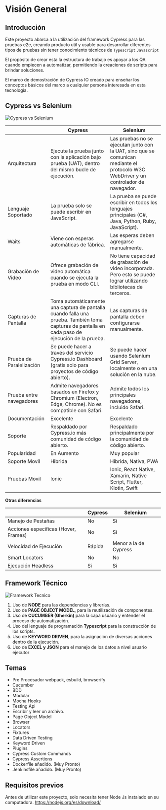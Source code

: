 # Visión General

## Introducción

Este proyecto abarca a la utilización del framework Cypress para las pruebas e2e, creando producto util y usable para desarrollar diferentes tipos de pruebas sin tener conocimiento técnicos de `Typescript` `Javascript`

El propósito de crear esta la estructura de trabajo es apoyar a los QA cuando empiecen a automatizar, permitiendo la creaciones de scripts para brindar soluciones.

El marco de demostración de Cypress IO creado para enseñar los conceptos básicos del marco a cualquier persona interesada en esta tecnología.

## Cypress vs Selenium

![Cypress vs Selenium](/images/overview/Selenium_vs_Cypress.png)

|   |  Cypress |  Selenium  |
|-----|----|----|
Arquitectura | Ejecute la prueba junto con la aplicación bajo prueba (UAT), dentro del mismo bucle de ejecución. | Las pruebas no se ejecutan junto con la UAT, sino que se comunican mediante el protocolo W3C WebDriver y un controlador de navegador.
Lenguaje Soportado | La prueba solo se puede escribir en JavaScript. | La prueba se puede escribir en todos los lenguajes principales (C#, Java, Python, Ruby, JavaScript).
Waits | Viene con esperas automáticas de fábrica. | Las esperas deben agregarse manualmente.
Grabación de Video | Ofrece grabación de video automática cuando se ejecuta la prueba en modo CLI. | No tiene capacidad de grabación de video incorporada. Pero esto se puede lograr utilizando bibliotecas de terceros. |
Capturas de Pantalla | Toma automáticamente una captura de pantalla cuando falla una prueba. También toma capturas de pantalla en cada paso de ejecución de la prueba. | Las capturas de pantalla deben configurarse manualmente.|
Prueba de Paralelización | Se puede hacer a través del servicio Cypress.io Dashboard (gratis solo para proyectos de código abierto). | Se puede hacer usando Selenium Grid Server, localmente o en una solución en la nube. |
Prueba entre navegadores | Admite navegadores basados en Firefox y Chromium (Electron, Edge, Chrome). No es compatible con Safari. | Admite todos los principales navegadores, incluido Safari. |
Documentación | Excelente | Excelente
Soporte | Respaldado por Cypress.io más comunidad de código abierto. | Respaldado principalmente por la comunidad de código abierto. |
Popularidad | En Aumento | Muy popular 
Soporte Movil | Hibrida | Hibrida, Nativa, PWA
Pruebas Movil | Ionic | Ionic, React Native, Xamarin, Native Script, Flutter, Klotin, Swift

**Otras diferencias**

|   |  Cypress |  Selenium  |
|-----|----|----|
Manejo de Pestañas | No | Si
Acciones especificas (Hover, Frames) | No | Si
Velocidad de Ejecución | Rápida | Menor a la de Cypress |
Smart Locators | No | No
Ejecución Headless | Si | Si

## Framework Técnico

![Framework Tecnico](/images/framework-tecnico.png)

1. Uso de **NODE** para las dependencias y librerías.
2. Uso de **PAGE OBJECT MODEL**, para la reutilización de componentes.
3. Uso de **CUCUMBER (Gherkin)** para la capa usuario y entender el proceso de automatización.
4. Uso del lenguaje de programación **Typescript** para la construcción de los scripts.
5. Uso de **KEYWORD DRIVEN**, para la asignación de diversas acciones dentro de la ejecución.
6. Uso de **EXCEL y JSON** para el manejo de los datos a nivel usuario ejecutor
<!-- 
| Syntax | Description |
|--------|-------------|
Data Driven | Son aquellos en que los datos requeridos para la ejecución de las pruebas
BDD | Utilizan lenguaje natural, no técnico, para la especificación de las pruebas.
Keyword driven | Identifican una serie de palabras clave y luego se asigna cada una de éstas a una serie de acciones​.
Modular | Esta separación nos permite una mejor mantenibilidad y actualización de las pruebas.​
Híbrido | Combinación de diversos plugin para su optimización -->

## Temas

- Pre Procesador webpack, esbuild, browserify
- Cucumber
- BDD
- Modular
- Mocha Hooks
- Testing Api
- Escribir y leer un archivo.
- Page Object Model
- Browser
- Locators
- Fixtures
- Data Driven Testing
- Keyword Driven
- Plugins
- Cypress Custom Commands
- Cypress Assertions
- Dockerfile añadido. (Muy Pronto)
- Jenkinsfile añadido. (Muy Pronto)

## Requisitos previos

Antes de utilizar este proyecto, solo necesita tener Node Js instalado en su computadora.
<https://nodejs.org/es/download/>
